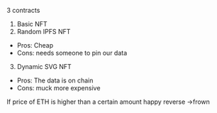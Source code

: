 3 contracts 

1. Basic NFT
2. Random IPFS NFT
- Pros: Cheap
- Cons: needs someone to pin our data

3. Dynamic SVG NFT
- Pros: The data is on chain
- Cons: muck more expensive

If price of ETH is higher than a certain amount happy 
reverse ->frown
